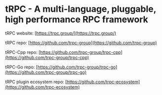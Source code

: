 # tRPC - A multi-language, pluggable, high performance RPC framework

tRPC website: [https://trpc.group/](https://trpc.group/)

tRPC repo: [https://github.com/trpc-group](https://github.com/trpc-group)

tRPC-Cpp repo: [https://github.com/trpc-group/trpc-cpp](https://github.com/trpc-group/trpc-cpp)

tRPC-Go repo: [https://github.com/trpc-group/trpc-go](https://github.com/trpc-group/trpc-go)

tRPC plugin ecosystem repo: [https://github.com/trpc-ecosystem](https://github.com/trpc-ecosystem) 
